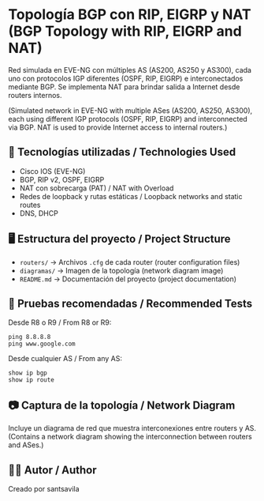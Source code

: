 
# Topología BGP con RIP, EIGRP y NAT (BGP Topology with RIP, EIGRP and NAT)

Red simulada en EVE-NG con múltiples AS (AS200, AS250 y AS300), cada uno con protocolos IGP diferentes (OSPF, RIP, EIGRP) e interconectados mediante BGP. Se implementa NAT para brindar salida a Internet desde routers internos.

(Simulated network in EVE-NG with multiple ASes (AS200, AS250, AS300), each using different IGP protocols (OSPF, RIP, EIGRP) and interconnected via BGP. NAT is used to provide Internet access to internal routers.)

## 📌 Tecnologías utilizadas / Technologies Used

- Cisco IOS (EVE-NG)
- BGP, RIP v2, OSPF, EIGRP
- NAT con sobrecarga (PAT) / NAT with Overload
- Redes de loopback y rutas estáticas / Loopback networks and static routes
- DNS, DHCP

## 🖥️ Estructura del proyecto / Project Structure

- `routers/` → Archivos `.cfg` de cada router (router configuration files)
- `diagramas/` → Imagen de la topología (network diagram image)
- `README.md` → Documentación del proyecto (project documentation)

## 🧪 Pruebas recomendadas / Recommended Tests

Desde R8 o R9 / From R8 or R9:

```
ping 8.8.8.8
ping www.google.com
```

Desde cualquier AS / From any AS:

```
show ip bgp
show ip route
```

## 📷 Captura de la topología / Network Diagram

Incluye un diagrama de red que muestra interconexiones entre routers y AS.  
(Contains a network diagram showing the interconnection between routers and ASes.)

## 👨‍💻 Autor / Author

Creado por santsavila
